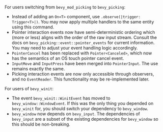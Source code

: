 For users switching from `bevy_mod_picking` to `bevy_picking`:

- Instead of adding an `On<T>` component, use `.observe(|trigger: Trigger<T>|)`. You may now apply multiple handlers to the same entity using this command.
- Pointer interaction events now have semi-deterministic ordering which (more or less) aligns with the order of the raw input stream. Consult the docs on `bevy_picking::event::pointer_events` for current information. You may need to adjust your event handling logic accordingly.
- `PointerCancel` has been replaced with `Pointer<Canceled>`, which now has the semantics of an OS touch pointer cancel event.
- `InputMove` and `InputPress` have been merged into `PointerInput`. The use remains exactly the same.
- Picking interaction events are now only accessible through observers, and no `EventReader`. This functionality may be re-implemented later.

For users of `bevy_winit`:

- The event `bevy_winit::WinitEvent` has moved to `bevy_window::WindowEvent`. If this was the only thing you depended on `bevy_winit` for, you should switch your dependency to `bevy_window`.
- `bevy_window` now depends on `bevy_input`. The dependencies of `bevy_input` are a subset of the existing dependencies for `bevy_window` so this should be non-breaking.
